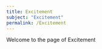 ```yaml
---
title: Excitement
subject: "Excitement"
permalink: /Excitement
---
```


Welcome to the page of Excitement
